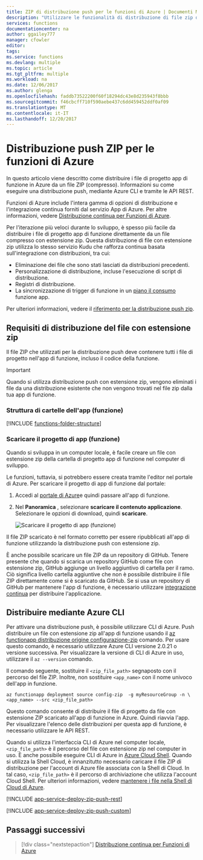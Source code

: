 ```yaml
---
title: ZIP di distribuzione push per le funzioni di Azure | Documenti Microsoft
description: "Utilizzare le funzionalità di distribuzione di file zip del servizio di distribuzione Kudu per pubblicare le funzioni di Azure."
services: functions
documentationcenter: na
author: ggailey777
manager: cfowler
editor: 
tags: 
ms.service: functions
ms.devlang: multiple
ms.topic: article
ms.tgt_pltfrm: multiple
ms.workload: na
ms.date: 12/06/2017
ms.author: glenga
ms.openlocfilehash: faddb73522200f60f18294dc43e8d235943f8bbb
ms.sourcegitcommit: f46cbcff710f590aebe437c6dd459452ddf0af09
ms.translationtype: MT
ms.contentlocale: it-IT
ms.lasthandoff: 12/20/2017
---
```

# <a name="zip-push-deployment-for-azure-functions"></a>Distribuzione push ZIP per le funzioni di Azure 
In questo articolo viene descritto come distribuire i file di progetto app di funzione in Azure da un file ZIP (compresso). Informazioni su come eseguire una distribuzione push, mediante Azure CLI e tramite le API REST. 

Funzioni di Azure include l'intera gamma di opzioni di distribuzione e l'integrazione continua forniti dal servizio App di Azure. Per altre informazioni, vedere [Distribuzione continua per Funzioni di Azure](functions-continuous-deployment.md). 

Per l'iterazione più veloci durante lo sviluppo, è spesso più facile da distribuire i file di progetto app di funzione direttamente da un file compresso con estensione zip. Questa distribuzione di file con estensione zip utilizza lo stesso servizio Kudu che rafforza continua basata sull'integrazione con distribuzioni, tra cui:

+ Eliminazione dei file che sono stati lasciati da distribuzioni precedenti.
+ Personalizzazione di distribuzione, incluse l'esecuzione di script di distribuzione.
+ Registri di distribuzione.
+ La sincronizzazione di trigger di funzione in un [piano il consumo](functions-scale.md) funzione app.

Per ulteriori informazioni, vedere il [riferimento per la distribuzione push zip](https://github.com/projectkudu/kudu/wiki/Deploying-from-a-zip-file). 

## <a name="deployment-zip-file-requirements"></a>Requisiti di distribuzione del file con estensione zip
Il file ZIP che utilizzati per la distribuzione push deve contenere tutti i file di progetto nell'app di funzione, incluso il codice della funzione. 

>[!IMPORTANT]
> Quando si utilizza distribuzione push con estensione zip, vengono eliminati i file da una distribuzione esistente che non vengono trovati nel file zip dalla tua app di funzione.  

### <a name="function-app-folder-structure"></a>Struttura di cartelle dell'app (funzione)

[!INCLUDE [functions-folder-structure](../../includes/functions-folder-structure.md)]

### <a name="download-your-function-app-project"></a>Scaricare il progetto di app (funzione)

Quando si sviluppa in un computer locale, è facile creare un file con estensione zip della cartella di progetto app di funzione nel computer di sviluppo. 

Le funzioni, tuttavia, si potrebbero essere creata tramite l'editor nel portale di Azure. Per scaricare il progetto di app di funzione dal portale: 

1. Accedi al [portale di Azure](https://portal.azure.com)e quindi passare all'app di funzione.

2. Nel **Panoramica** , selezionare **scaricare il contenuto applicazione**. Selezionare le opzioni di download, quindi **scaricare**.     

    ![Scaricare il progetto di app (funzione)](./media/deployment-zip-push/download-project.png)

Il file ZIP scaricato è nel formato corretto per essere ripubblicati all'app di funzione utilizzando la distribuzione push con estensione zip.

È anche possibile scaricare un file ZIP da un repository di GitHub. Tenere presente che quando si scarica un repository GitHub come file con estensione zip, GitHub aggiunge un livello aggiuntivo di cartella per il ramo. Ciò significa livello cartella aggiuntive che non è possibile distribuire il file ZIP direttamente come si è scaricato da GitHub. Se si usa un repository di GitHub per mantenere l'app di funzione, è necessario utilizzare [integrazione continua](functions-continuous-deployment.md) per distribuire l'applicazione.  

## <a name="cli"></a>Distribuire mediante Azure CLI

Per attivare una distribuzione push, è possibile utilizzare CLI di Azure. Push distribuire un file con estensione zip all'app di funzione usando il [az functionapp distribuzione origine configurazione-zip](/cli/azure/functionapp/deployment/source#az_functionapp_deployment_source_config_zip) comando. Per usare questo comando, è necessario utilizzare Azure CLI versione 2.0.21 o versione successiva. Per visualizzare la versione di CLI di Azure in uso, utilizzare il `az --version` comando.

Il comando seguente, sostituire il `<zip_file_path>` segnaposto con il percorso del file ZIP. Inoltre, non sostituire `<app_name>` con il nome univoco dell'app in funzione. 

```azurecli-interactive
az functionapp deployment source config-zip  -g myResourceGroup -n \
<app_name> --src <zip_file_path>
```
Questo comando consente di distribuire il file di progetto da file con estensione ZIP scaricato all'app di funzione in Azure. Quindi riavvia l'app. Per visualizzare l'elenco delle distribuzioni per questa app di funzione, è necessario utilizzare le API REST.

Quando si utilizza l'interfaccia CLI di Azure nel computer locale, `<zip_file_path>` è il percorso del file con estensione zip nel computer in uso. È anche possibile eseguire CLI di Azure in [Azure Cloud Shell](../cloud-shell/overview.md). Quando si utilizza la Shell Cloud, è innanzitutto necessario caricare il file ZIP di distribuzione per l'account di Azure file associata con la Shell di Cloud. In tal caso, `<zip_file_path>` è il percorso di archiviazione che utilizza l'account Cloud Shell. Per ulteriori informazioni, vedere [mantenere i file nella Shell di Cloud di Azure](../cloud-shell/persisting-shell-storage.md).


[!INCLUDE [app-service-deploy-zip-push-rest](../../includes/app-service-deploy-zip-push-rest.md)]

[!INCLUDE [app-service-deploy-zip-push-custom](../../includes/app-service-deploy-zip-push-custom.md)]

## <a name="next-steps"></a>Passaggi successivi

> [!div class="nextstepaction"]
> [Distribuzione continua per Funzioni di Azure](functions-continuous-deployment.md)

[.zip push deployment reference topic]: https://github.com/projectkudu/kudu/wiki/Deploying-from-a-zip-file
